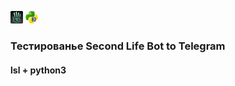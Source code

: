 <img src="sl.png" width="20" height="20" />  <img src="py.png" width="20" height="20" />

### Тестированье Second Life Bot to Telegram

#### lsl + python3

